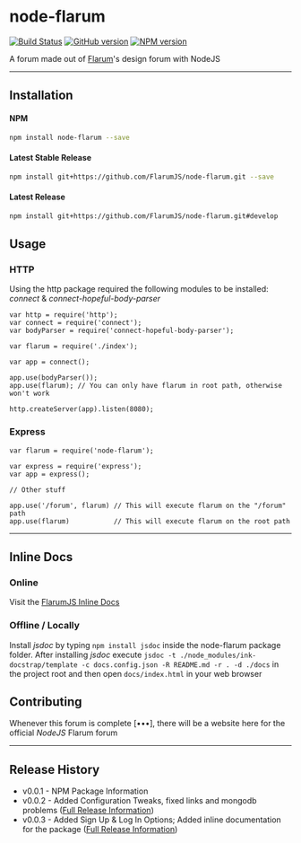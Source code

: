 # node-flarum


[![Build Status](https://travis-ci.org/FlarumJS/node-flarum.svg?branch=master)](https://travis-ci.org/FlarumJS/node-flarum) [![GitHub version](https://badge.fury.io/gh/FlarumJS%2Fnode-flarum.svg)](https://badge.fury.io/gh/FlarumJS%2Fnode-flarum) [![NPM version](https://badge.fury.io/js/node-flarum.svg)](https://badge.fury.io/js/node-flarum)

A forum made out of [Flarum](http://flarum.org)'s design forum with NodeJS

---

## Installation

#### NPM
```sh
npm install node-flarum --save
```

#### Latest Stable Release
```sh
npm install git+https://github.com/FlarumJS/node-flarum.git --save
```

#### Latest Release
```sh
npm install git+https://github.com/FlarumJS/node-flarum.git#develop
```

## Usage

### HTTP

Using the http package required the following modules to be installed: *connect* & *connect-hopeful-body-parser*

```node
var http = require('http');
var connect = require('connect');
var bodyParser = require('connect-hopeful-body-parser');

var flarum = require('./index');

var app = connect();

app.use(bodyParser());
app.use(flarum); // You can only have flarum in root path, otherwise won't work

http.createServer(app).listen(8080);
```

### Express

```node
var flarum = require('node-flarum');

var express = require('express');
var app = express();

// Other stuff

app.use('/forum', flarum) // This will execute flarum on the "/forum" path
app.use(flarum)           // This will execute flarum on the root path
```

---

## Inline Docs

### Online
Visit the [FlarumJS Inline Docs](http://flarumjs.github.io/docs/)

### Offline / Locally
Install *jsdoc* by typing `npm install jsdoc` inside the node-flarum package folder. After installing *jsdoc* execute
```jsdoc -t ./node_modules/ink-docstrap/template -c docs.config.json -R README.md -r . -d ./docs```
in the project root and then open `docs/index.html` in your web browser



## Contributing

Whenever this forum is complete [•••], there will be a website here for the official *NodeJS* Flarum forum

---

## Release History

* v0.0.1 - NPM Package Information
* v0.0.2 - Added Configuration Tweaks, fixed links and mongodb problems ([Full Release Information](https://github.com/FlarumJS/node-flarum/releases/tag/v0.0.2))
* v0.0.3 - Added Sign Up & Log In Options; Added inline documentation for the package ([Full Release Information](https://github.com/FlarumJS/node-flarum/releases/tag/v0.0.3))
